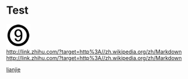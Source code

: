 # Test
![title9](https://github.com/Jimmy-Dai/Test/blob/master/title9.png)
<br>
http://link.zhihu.com/?target=http%3A//zh.wikipedia.org/zh/Markdown
<br>
<http://link.zhihu.com/?target=http%3A//zh.wikipedia.org/zh/Markdown>

[lianjie](www.baidu.com)